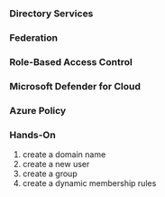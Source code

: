 ### Directory Services 

### Federation 

### Role-Based Access Control 

### Microsoft Defender for Cloud 

### Azure Policy 

### Hands-On 

1. create a domain name
2. create a new user
3. create a group
4. create a dynamic membership rules

